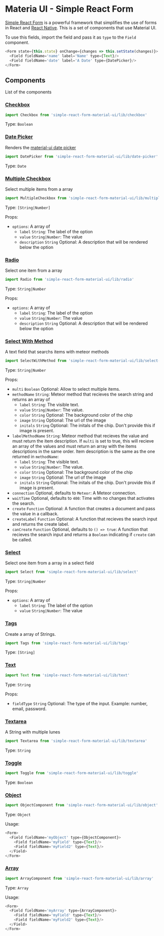 # Materia UI - Simple React Form

[Simple React Form](https://github.com/nicolaslopezj/simple-react-form) is a powerful framework that simplifies the use of forms in React and [React Native](https://github.com/nicolaslopezj/simple-react-form#react-native). This is a set of components that use Material UI.

To use this fields, import the field and pass it as ```type``` to the ```Field``` component.

```js
<Form state={this.state} onChange={changes => this.setState(changes)}>
  <Field fieldName='name' label='Name' type={Text}/>
  <Field fieldName='date' label='A Date' type={DatePicker}/>
</Form>
```

## Components

List of the components

### [Checkbox](https://github.com/nicolaslopezj/simple-react-form-material-ui/blob/master/src/fields/checkbox.jsx)

```js
import Checkbox from 'simple-react-form-material-ui/lib/checkbox'
```

Type: ```Boolean```

### [Date Picker](https://github.com/nicolaslopezj/simple-react-form-material-ui/blob/master/src/fields/date-picker.jsx)

Renders the [material-ui date picker](http://www.material-ui.com/#/components/date-picker)

```js
import DatePicker from 'simple-react-form-material-ui/lib/date-picker'
```

Type: ```Date```

### [Multiple Checkbox](https://github.com/nicolaslopezj/simple-react-form-material-ui/blob/master/src/fields/multiple-checkbox.jsx)

Select multiple items from a array

```js
import MultipleCheckbox from 'simple-react-form-material-ui/lib/multiple-checkbox'
```

Type: ```[String|Number]```

Props:
- ```options```: A array of
  - ```label``` ```String```: The label of the option
  - ```value``` ```String|Number```: The value
  - ```description``` ```String``` Optional: A description that will be rendered below the option

### [Radio](https://github.com/nicolaslopezj/simple-react-form-material-ui/blob/master/src/fields/radio.jsx)

Select one item from a array

```js
import Radio from 'simple-react-form-material-ui/lib/radio'
```

Type: ```String|Number```

Props:
- ```options```: A array of
  - ```label``` ```String```: The label of the option
  - ```value``` ```String|Number```: The value
  - ```description``` ```String``` Optional: A description that will be rendered below the option

### [Select With Method](https://github.com/nicolaslopezj/simple-react-form-material-ui/blob/master/src/fields/select-with-method.jsx)

A text field that searchs items with meteor methods

```js
import SelectWithMethod from 'simple-react-form-material-ui/lib/select-with-method'
```

Type: ```String|Number```

Props:
- ```multi``` ```Boolean``` Optional: Allow to select multiple items.
- ```methodName``` ```String```: Meteor method that recieves the search string and returns an array of
  - ```label``` ```String```: The visible text.
  - ```value``` ```String|Number```: The value.
  - ```color``` ```String``` Optional: The background color of the chip
  - ```image``` ```String``` Optional: The url of the image
  - ```initals``` ```String``` Optional: The initals of the chip. Don't provide this if image is present.
- ```labelMethodName``` ```String```: Meteor method that recieves the value and must return the item description. If ```multi``` is set to true, this will recieve an array of the values and must return an array with the items descriptions in the same order. Item description is the same as the one returned in ```methodName```:
  - ```label``` ```String```: The visible text.
  - ```value``` ```String|Number```: The value.
  - ```color``` ```String``` Optional: The background color of the chip
  - ```image``` ```String``` Optional: The url of the image
  - ```initals``` ```String``` Optional: The initals of the chip. Don't provide this if image is present.
- ```connection``` Optional, defaults to ```Meteor```: A Meteor connection.
- ```waitTime``` Optional, defaults to ```400```: Time with no changes that activates the search.
- ```create``` ```Function``` Optional: A function that creates a document and pass the value in a callback.
- ```createLabel``` ```Function``` Optional: A function that recieves the search input and returns the create label.
- ```canCreate``` ```Function``` Optional, defaults to ```() => true```: A function that recieves the search input and returns a ```Boolean``` indicating if ```create``` can be called.

### [Select](https://github.com/nicolaslopezj/simple-react-form-material-ui/blob/master/src/fields/select.jsx)

Select one item from a array in a select field

```js
import Select from 'simple-react-form-material-ui/lib/select'
```

Type: ```String|Number```

Props:
- ```options```: A array of
  - ```label``` ```String```: The label of the option
  - ```value``` ```String|Number```: The value

### [Tags](https://github.com/nicolaslopezj/simple-react-form-material-ui/blob/master/src/fields/tags.jsx)

Create a array of Strings.

```js
import Tags from 'simple-react-form-material-ui/lib/tags'
```

Type: ```[String]```

### [Text](https://github.com/nicolaslopezj/simple-react-form-material-ui/blob/master/src/fields/text-field.jsx)

```js
import Text from 'simple-react-form-material-ui/lib/text'
```

Type: ```String```

Props:
- ```fieldType``` ```String``` Optional: The type of the input. Example: number, email, password.

### [Textarea](https://github.com/nicolaslopezj/simple-react-form-material-ui/blob/master/src/fields/textarea.jsx)

A String with multiple lunes

```js
import Textarea from 'simple-react-form-material-ui/lib/textarea'
```

Type: ```String```

### [Toggle](https://github.com/nicolaslopezj/simple-react-form-material-ui/blob/master/src/fields/toggle.jsx)

```js
import Toggle from 'simple-react-form-material-ui/lib/toggle'
```

Type: ```Boolean```

### [Object](https://github.com/nicolaslopezj/simple-react-form-material-ui/blob/master/src/fields/object.jsx)

```js
import ObjectComponent from 'simple-react-form-material-ui/lib/object'
```

Type: ```Object```

Usage:

```js
<Form>
  <Field fieldName='myObject' type={ObjectComponent}>
    <Field fieldName='myField' type={Text}/>
    <Field fieldName='myField2' type={Text}/>
  </Field>
</Form>
```

### [Array](https://github.com/nicolaslopezj/simple-react-form-material-ui/blob/master/src/fields/array.jsx)

```js
import ArrayComponent from 'simple-react-form-material-ui/lib/array'
```

Type: ```Array```

Usage:

```js
<Form>
  <Field fieldName='myArray' type={ArrayComponent}>
    <Field fieldName='myField' type={Text}/>
    <Field fieldName='myField2' type={Text}/>
  </Field>
</Form>
```

